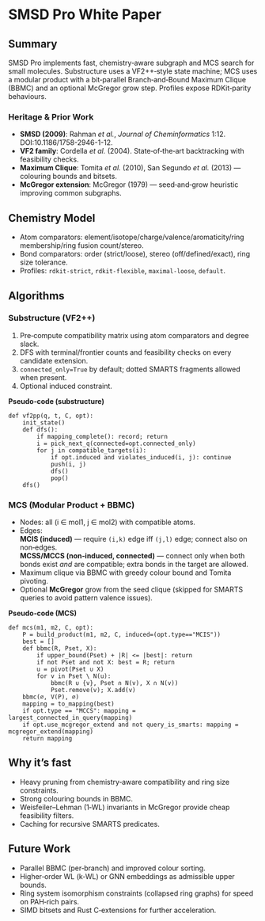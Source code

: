 # SMSD Pro White Paper

## Summary
SMSD Pro implements fast, chemistry‑aware subgraph and MCS search for small molecules. Substructure uses a VF2++‑style state machine; MCS uses a modular product with a bit‑parallel Branch‑and‑Bound Maximum Clique (BBMC) and an optional McGregor grow step. Profiles expose RDKit‑parity behaviours.

### Heritage & Prior Work
- **SMSD (2009)**: Rahman *et al.*, *Journal of Cheminformatics* 1:12. DOI:10.1186/1758-2946-1-12.
- **VF2 family**: Cordella *et al.* (2004). State‑of‑the‑art backtracking with feasibility checks.
- **Maximum Clique**: Tomita *et al.* (2010), San Segundo *et al.* (2013) — colouring bounds and bitsets.
- **McGregor extension**: McGregor (1979) — seed‑and‑grow heuristic improving common subgraphs.

## Chemistry Model
- Atom comparators: element/isotope/charge/valence/aromaticity/ring membership/ring fusion count/stereo.
- Bond comparators: order (strict/loose), stereo (off/defined/exact), ring size tolerance.
- Profiles: `rdkit-strict`, `rdkit-flexible`, `maximal-loose`, `default`.

## Algorithms

### Substructure (VF2++)
1. Pre‑compute compatibility matrix using atom comparators and degree slack.
2. DFS with terminal/frontier counts and feasibility checks on every candidate extension.
3. `connected_only=True` by default; dotted SMARTS fragments allowed when present.
4. Optional induced constraint.

**Pseudo‑code (substructure)**
```
def vf2pp(q, t, C, opt):
    init_state()
    def dfs():
        if mapping_complete(): record; return
        i = pick_next_q(connected=opt.connected_only)
        for j in compatible_targets(i):
            if opt.induced and violates_induced(i, j): continue
            push(i, j)
            dfs()
            pop()
    dfs()
```

### MCS (Modular Product + BBMC)
- Nodes: all (i ∈ mol1, j ∈ mol2) with compatible atoms.
- Edges:  
  **MCIS (induced)** — require `(i,k)` edge iff `(j,l)` edge; connect also on non‑edges.  
  **MCSS/MCCS (non‑induced, connected)** — connect only when both bonds exist *and* are compatible; extra bonds in the target are allowed.
- Maximum clique via BBMC with greedy colour bound and Tomita pivoting.
- Optional **McGregor** grow from the seed clique (skipped for SMARTS queries to avoid pattern valence issues).

**Pseudo‑code (MCS)**
```
def mcs(m1, m2, C, opt):
    P = build_product(m1, m2, C, induced=(opt.type=="MCIS"))
    best = []
    def bbmc(R, Pset, X):
        if upper_bound(Pset) + |R| <= |best|: return
        if not Pset and not X: best = R; return
        u = pivot(Pset ∪ X)
        for v in Pset \ N(u):
            bbmc(R ∪ {v}, Pset ∩ N(v), X ∩ N(v))
            Pset.remove(v); X.add(v)
    bbmc(∅, V(P), ∅)
    mapping = to_mapping(best)
    if opt.type == "MCCS": mapping = largest_connected_in_query(mapping)
    if opt.use_mcgregor_extend and not query_is_smarts: mapping = mcgregor_extend(mapping)
    return mapping
```

## Why it’s fast
- Heavy pruning from chemistry‑aware compatibility and ring size constraints.
- Strong colouring bounds in BBMC.
- Weisfeiler–Lehman (1‑WL) invariants in McGregor provide cheap feasibility filters.
- Caching for recursive SMARTS predicates.

## Future Work
- Parallel BBMC (per‑branch) and improved colour sorting.
- Higher‑order WL (k‑WL) or GNN embeddings as admissible upper bounds.
- Ring system isomorphism constraints (collapsed ring graphs) for speed on PAH‑rich pairs.
- SIMD bitsets and Rust C‑extensions for further acceleration.

